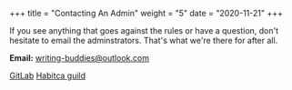 +++
title = "Contacting An Admin"
weight = "5"
date = "2020-11-21"
+++

If you see anything that goes against the rules or have a question, don't hesitate to email the adminstrators. That's what we're there for after all.

**Email:** writing-buddies@outlook.com

[GitLab](https://gitlab.com/writing-buddies)  [Habitca guild](https://habitica.com)